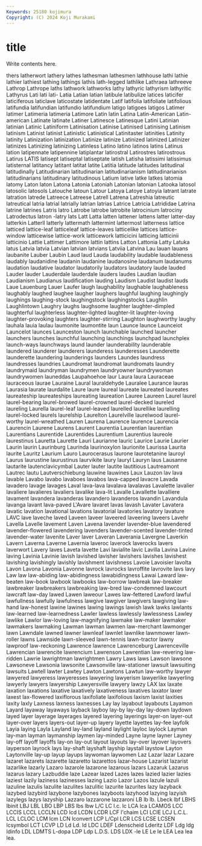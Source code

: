 ```yaml
---
Keywords: 25180 kojimura
Copyright: (C) 2024 Koji Murakami
---
```


# title

Write contents here.



thers latherwort
lathery lathes lathesman lathesmen lathhouse lathi lathie lathier lathiest lathing
lathings lathis lath-legged lathlike Lathraea lathreeve Lathrop Lathrope laths lathwork
lathworks lathy lathyric lathyrism lathyritic Lathyrus Lati lati lati- Latia
Latian latian latibule latibulize latices laticifer laticiferous laticlave laticostate latidentate
Latif latifolia latifoliate latifolious latifundia latifundian latifundio latifundium latigo latigoes
latigos Latimer latimer Latimeria latimeria Latimore Latin latin Latina Latin-American
Latin-american Latinate latinate Latiner Latinesce Latinesque Latini Latinian latinian Latinic
Latiniform Latinisation Latinise Latinised Latinising Latinism latinism Latinist latinist Latinistic
Latinistical Latinitaster latinities Latinity latinity Latinization latinization Latinize latinize Latinized
latinized Latinizer latinizes Latinizing latinizing Latinless Latino latino latinos latins
Latinus lation latipennate latipennine latiplantar latirostral Latirostres latirostrous Latirus LATIS
latisept latiseptal latiseptate latish Latisha latissimi latissimus latisternal latitancy latitant
latitat latite Latitia latitude latitudes latitudinal latitudinally Latitudinarian latitudinarian latitudinarianism
latitudinarianisn latitudinarians latitudinary latitudinous Latium lative latke latkes latomia latomy
Laton laton Latona Latonia Latoniah Latonian latonian Latooka latosol latosolic
latosols Latouche latoun Latour Latoya Latoye Latoyia latrant latrate latration
latrede Latreece Latreese Latrell Latrena Latreshia latreutic latreutical latria latrial
latrially latrian latrias Latrice Latricia Latrididae Latrina latrine latrines Latris
latro Latrobe latrobe latrobite latrocinium latrociny Latrodectus latron -latry lats
Latt Latta latten lattener lattens latter latter-day latterkin Latterll latterly
lattermath lattermint lattermost latterness lattice latticed lattice-leaf latticeleaf lattice-leaves latticelike
lattices lattice-window latticewise lattice-work latticework latticicini latticing latticinii latticinio Lattie
Lattimer Lattimore lattin lattins Latton Lattonia Latty Latuka latus Latvia
latvia Latvian latvian latvians Latviia Latvina Lau lauan lauans laubanite
Lauber Laubin Laud laud Lauda laudability laudable laudableness laudably laudanidine
laudanin laudanine laudanosine laudanum laudanums laudation laudative laudator laudatorily laudators
laudatory laude lauded Lauder lauder Lauderdale lauderdale lauders laudes Laudian
laudian Laudianism Laudianus laudification lauding Laudism Laudist laudist lauds Laue
Lauenburg Lauer Laufer laugh laughability laughable laughableness laughably laughed laughee
laugher laughers laughful laughing laughingly laughings laughing-stock laughingstock laughingstocks Laughlin
Laughlintown Laughry laughs laughsome laughter laughter-dimpled laughterful laughterless laughter-lighted laughter-lit
laughter-loving laughter-provoking laughters laughter-stirring Laughton laughworthy laughy lauhala lauia laulau
laumonite laumontite laun Launce launce Launceiot Launcelot launces Launceston launch
launchable launched launcher launchers launches launchful launching launchings launchpad launchplex
launch-ways launchways laund launder launderability launderable laundered launderer launderers launderess
launderesses Launderette launderette laundering launderings launders Laundes laundress laundresses laundries
Laundromat laundromat laundromats laundry laundrymaid laundryman laundrymen laundryowner laundrywoman laundrywomen
launeddas Laupahoehoe laur Laura laura Lauraceae lauraceous laurae Lauraine Laural
lauraldehyde Lauralee Laurance lauras Laurasia laurate laurdalite Laure laure laureal
laureate laureated laureates laureateship laureateships laureating laureation Lauree Laureen Laurel
laurel laurel-bearing laurel-browed laurel-crowned laurel-decked laureled laureling Laurella laurel-leaf laurel-leaved
laurelled laurellike laurelling laurel-locked laurels laurelship Laurelton Laurelville laurelwood laurel-worthy
laurel-wreathed Lauren Laurena Laurence laurence Laurencia Laurencin Laurene Laurens Laurent
Laurentia Laurentian laurentian Laurentians Laurentide Laurentides Laurentium Laurentius laureole laurestinus
Lauretta Laurette Lauri Laurianne lauric Laurice Laurie Laurier Laurin laurin
Laurinburg Laurinda laurinoxylon laurionite Laurissa Laurita laurite Lauritz Laurium Lauro
Laurocerasus laurone laurotetanine lauroyl Laurus laurustine laurustinus laurvikite laury lauryl
Lauryn laus Lausanne lautarite lautenclavicymbal Lauter lauter lautite lautitious Lautreamont
Lautrec lautu Lautverschiebung lauwine lauwines Laux Lauzon lav lava lavable
Lavabo lavabo lavaboes lavabos lava-capped lavacre Lavada lavadero lavage lavages
Laval lava-lava lavalava lavalavas Lavalette lavalier lavaliere lavalieres lavaliers lavalike
lava-lit Lavalle Lavallette lavalliere lavament lavandera lavanderas lavandero lavanderos lavandin
Lavandula lavanga lavant lava-paved L'Avare lavaret lavas lavash Lavater Lavatera
lavatic lavation lavational lavations lavatorial lavatories lavatory lavature LAVC lave
laveche laved Laveen laveer laveered laveering laveers Lavehr Lavella Lavelle
lavement Laven Lavena lavender lavender-blue lavendered lavender-flowered lavendering lavenders lavender-scented
lavender-tinted lavender-water lavenite Laver laver Laveran Laverania Lavergne Laverkin Lavern
Laverna Laverne Lavernia laveroc laverock laverocks lavers laverwort Lavery laves
Laveta lavette Lavi lavialite lavic Lavilla Lavina Lavine laving Lavinia
Lavinie lavish lavished lavisher lavishers lavishes lavishest lavishing lavishingly lavishly
lavishment lavishness Lavoie Lavoisier lavolta Lavon Lavona Lavonia Lavonne lavrock
lavrocks lavroffite lavrovite lavs lavy Law law law-abiding law-abidingness lawabidingness
Lawai Laward law-beaten law-book lawbook lawbooks law-borrow lawbreak law-breaker lawbreaker
lawbreakers lawbreaking law-bred law-condemned lawcourt lawcraft law-day lawed Lawen laweour
Lawes law-fettered Lawford lawful lawfullness lawfully lawfulness lawgive lawgiver lawgivers
lawgiving law-hand law-honest lawine lawines lawing lawings lawish lawk lawks
lawlants law-learned law-learnedness Lawler lawless lawlessly lawlessness Lawley lawlike Lawlor
law-loving law-magnifying lawmake law-maker lawmaker lawmakers lawmaking Lawman lawman lawmen
law-merchant lawmonger lawn Lawndale lawned lawner lawnleaf lawnlet lawnlike lawnmower
lawn-roller lawns Lawnside lawn-sleeved lawn-tennis lawn-tractor lawny lawproof law-reckoning Lawrence
lawrence Lawrenceburg Lawrenceville Lawrencian lawrencite lawrencium Lawrenson Lawrentian law-revering law-ridden
Lawrie lawrightman lawrightmen Lawry Laws laws Lawson lawsone Lawsoneve Lawsonia
lawsonite Lawsonville law-stationer lawsuit lawsuiting lawsuits Lawtell lawter Lawtey Lawton
Lawtons Lawtun law-worthy lawyer lawyered lawyeress lawyeresses lawyering lawyerism lawyerlike
lawyerling lawyerly lawyers lawyership Lawyersville lawyery lawzy LAX lax laxate
laxation laxations laxative laxatively laxativeness laxatives laxator laxer laxest lax-flowered
laxiflorous laxifoliate laxifolious laxism laxist laxities laxity laxly Laxness laxness
laxnesses Lay lay layabout layabouts Layamon Layard layaway layaways layback
layboy lay-by lay-day lay-down laydown layed layer layerage layerages layered
layering layerings layer-on layer-out layer-over layers layers-out layer-up layery layette
layettes lay-fee layfolk Layia laying Layla Layland lay-land layland laylight
layloc laylock Layman lay-man layman laymanship laymen lay-minded Layne layne
layner Layney lay-off layoff layoffs lay-on lay-out layout layouts lay-over
layover layovers layperson layrock lays lay-shaft layshaft layship laystall laystow
Layton Laytonville lay-up layup layups laywoman laywomen Laz Lazar lazar
Lazare lazaret lazarets lazarette lazaretto lazarettos lazar-house Lazarist lazarist lazarlike
lazarly Lazaro lazarole lazarone lazarous lazars Lazaruk Lazarus lazarus lazary
Lazbuddie laze Lazear lazed Lazes lazes lazied lazier lazies laziest
lazily laziness lazinesses lazing Lazio Lazor Lazos lazule lazuli lazuline
lazulis lazulite lazulites lazulitic lazurite lazurites lazy lazyback lazybed lazybird
lazybone lazybones lazyboots lazyhood lazying lazyish lazylegs lazys lazyship Lazzaro
lazzarone lazzaroni LB lb lb. Lbeck lbf LBHS lbinit LBJ
LBL LBO LBP LBS lbs lbw L/C LC l.c. lc
LCA lca LCAMOS LCC LCCIS LCCL LCCLN LCD lcd LCDN
LCDR LCF l'chaim LCI LCIE LCJ L.C.L. LCL LCLOC LCM
lcm LCN lconvert LCP L/Cpl LCR LCS LCSE LCSEN lcsymbol
LCT LCVP LD Ld Ld. ld LDC LDEF Ldenscheid Lderitz
LDF Ldg ldg ldinfo LDL LDMTS L-dopa LDP Ldp L.D.S.
LDS LDX -le LE Le le LEA Lea lea lea.

